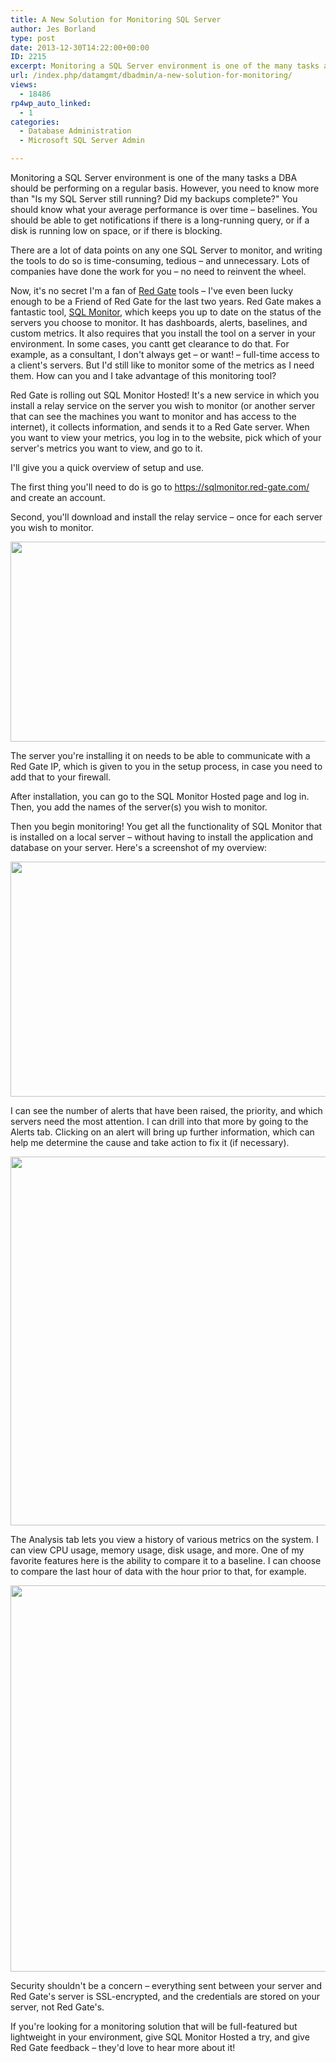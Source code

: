 ```yaml
---
title: A New Solution for Monitoring SQL Server
author: Jes Borland
type: post
date: 2013-12-30T14:22:00+00:00
ID: 2215
excerpt: Monitoring a SQL Server environment is one of the many tasks a DBA should be performing on a regular basis.
url: /index.php/datamgmt/dbadmin/a-new-solution-for-monitoring/
views:
  - 18486
rp4wp_auto_linked:
  - 1
categories:
  - Database Administration
  - Microsoft SQL Server Admin

---
```

Monitoring a SQL Server environment is one of the many tasks a DBA should be performing on a regular basis. However, you need to know more than "Is my SQL Server still running? Did my backups complete?" You should know what your average performance is over time – baselines. You should be able to get notifications if there is a long-running query, or if a disk is running low on space, or if there is blocking.

There are a lot of data points on any one SQL Server to monitor, and writing the tools to do so is time-consuming, tedious – and unnecessary. Lots of companies have done the work for you – no need to reinvent the wheel.

Now, it's no secret I'm a fan of [Red Gate][1] tools – I've even been lucky enough to be a Friend of Red Gate for the last two years. Red Gate makes a fantastic tool, [SQL Monitor][2], which keeps you up to date on the status of the servers you choose to monitor. It has dashboards, alerts, baselines, and custom metrics. It also requires that you install the tool on a server in your environment. In some cases, you cantt get clearance to do that. For example, as a consultant, I don't always get – or want! – full-time access to a client's servers. But I'd still like to monitor some of the metrics as I need them. How can you and I take advantage of this monitoring tool?

Red Gate is rolling out SQL Monitor Hosted! It's a new service in which you install a relay service on the server you wish to monitor (or another server that can see the machines you want to monitor and has access to the internet), it collects information, and sends it to a Red Gate server. When you want to view your metrics, you log in to the website, pick which of your server's metrics you want to view, and go to it.

I'll give you a quick overview of setup and use.

The first thing you'll need to do is go to <https://sqlmonitor.red-gate.com/> and create an account.

Second, you'll download and install the relay service – once for each server you wish to monitor.

<img style="vertical-align: middle;" src="https://lessthandot.z19.web.core.windows.net/wp-content/uploads/users/grrlgeek/smh 1.JPG?mtime=1388175665" alt="" width="991" height="320" />

The server you're installing it on needs to be able to communicate with a Red Gate IP, which is given to you in the setup process, in case you need to add that to your firewall.

After installation, you can go to the SQL Monitor Hosted page and log in. Then, you add the names of the server(s) you wish to monitor.

Then you begin monitoring! You get all the functionality of SQL Monitor that is installed on a local server – without having to install the application and database on your server. Here's a screenshot of my overview:

<img style="vertical-align: middle;" src="https://lessthandot.z19.web.core.windows.net/wp-content/uploads/users/grrlgeek/smh 3.JPG?mtime=1388175665" alt="" width="1375" height="376" />

I can see the number of alerts that have been raised, the priority, and which servers need the most attention. I can drill into that more by going to the Alerts tab. Clicking on an alert will bring up further information, which can help me determine the cause and take action to fix it (if necessary).

<img style="vertical-align: middle;" src="https://lessthandot.z19.web.core.windows.net/wp-content/uploads/users/grrlgeek/smh 2.JPG?mtime=1388175666" alt="" width="1299" height="590" />

The Analysis tab lets you view a history of various metrics on the system. I can view CPU usage, memory usage, disk usage, and more. One of my favorite features here is the ability to compare it to a baseline. I can choose to compare the last hour of data with the hour prior to that, for example.

<img style="vertical-align: middle;" src="https://lessthandot.z19.web.core.windows.net/wp-content/uploads/users/grrlgeek/smh 4.JPG?mtime=1388175666" alt="" width="1372" height="618" />

Security shouldn't be a concern – everything sent between your server and Red Gate's server is SSL-encrypted, and the credentials are stored on your server, not Red Gate's.

If you're looking for a monitoring solution that will be full-featured but lightweight in your environment, give SQL Monitor Hosted a try, and give Red Gate feedback – they'd love to hear more about it!

 [1]: http://www.red-gate.com/
 [2]: http://www.red-gate.com/products/dba/sql-monitor/
